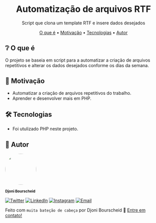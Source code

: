 <h1 align="center">Automatização de arquivos RTF</h1>
<p align="center">Script que clona um template RTF e insere dados desejados</p>

<p align="center">
  <a href="#-o-que-é">O que é</a> •
  <a href="#-motivacao">Motivação</a> •
  <a href="#-tecnologias">Tecnologias</a> •
  <a href="#-autor">Autor</a>
</p>

## ❔ O que é
O projeto se baseia em script para a automatizar a criação de arquivos repetitivos e alterar os dados desejados conforme os dias da semana.

## 📍 Motivação
- Automatizar a criação de arquivos repetitivos do trabalho.
- Aprender e desenvolver mais em PHP.

## 🛠 Tecnologias
- Foi utulizado PHP neste projeto.

## 👋 Autor
<a href="https://github.com/djonibourscheid">
  <img style="border-radius: 50%" src="https://avatars.githubusercontent.com/u/62856037?v=4" width="100px">

  <sub><b>Djoni Bourscheid</b></sub>
</a>

[![Twitter](https://img.shields.io/badge/Twitter-informational?style=for-the-badge&logo=twitter&logoColor=white)](https://twitter.com/djonibourscheid)
[![LinkedIn](https://img.shields.io/badge/Linkedin-0A66C2?style=for-the-badge&logo=linkedin&logoColor=white)](https://www.linkedin.com/in/djonibourscheid/)
[![Instagram](https://img.shields.io/badge/Instagram-E4405F?style=for-the-badge&logo=instagram&logoColor=white)](https://www.instagram.com/djonibourscheid/)
[![Email](https://img.shields.io/badge/Gmail-D14836?style=for-the-badge&logo=gmail&logoColor=white)](mailto:djonibourscheid@gmail.com)

Feito com ``muita bateção de cabeça`` por Djoni Bourscheid 👋 [Entre em contato!](https://www.linkedin.com/in/djonibourscheid/)